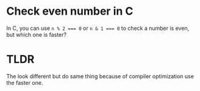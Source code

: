 # Check even number in C

In C, you can use `n % 2 === 0` or `n & 1 === 0` to check a number is even, but which one is faster?

# TLDR

The look different but do same thing because of compiler optimization use the faster one.

